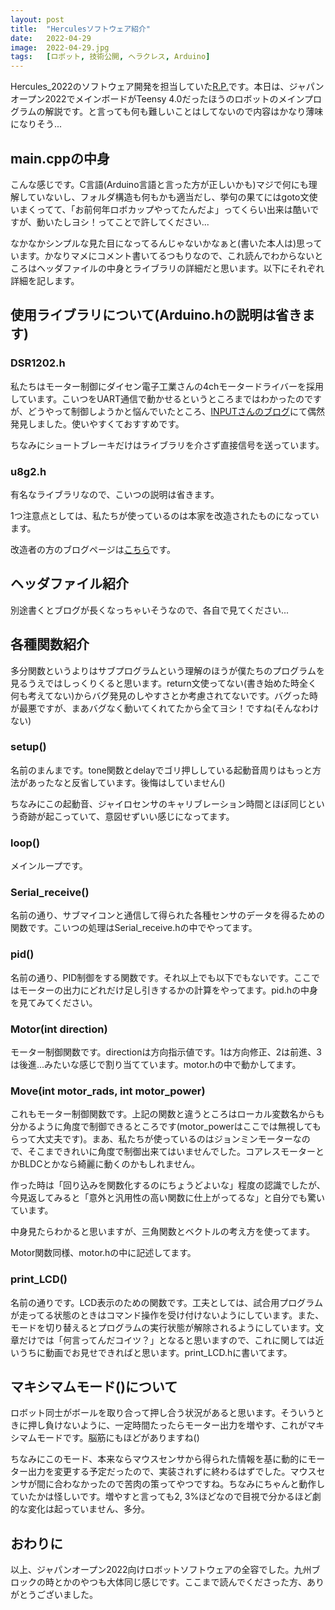 ```yaml
---
layout: post
title:  "Herculesソフトウェア紹介"
date:   2022-04-29
image:  2022-04-29.jpg
tags:   [ロボット, 技術公開, ヘラクレス, Arduino]
---
```

Hercules_2022のソフトウェア開発を担当していた[R.P.](https://twitter.com/red_panda_RCJ)です。本日は、ジャパンオープン2022でメインボードがTeensy 4.0だったほうのロボットのメインプログラムの解説です。と言っても何も難しいことはしてないので内容はかなり薄味になりそう...

## main.cppの中身

こんな感じです。C言語(Arduino言語と言った方が正しいかも)マジで何にも理解していないし、フォルダ構造も何もかも適当だし、挙句の果てにはgoto文使いまくってて、「お前何年ロボカップやってたんだよ」ってくらい出来は酷いですが、動いたしヨシ！ってことで許してください...

<center><script src="https://gist.github.com/RP-800/2b92a5685c0b7b8285cbdab0febf20ea.js"></script></center>

なかなかシンプルな見た目になってるんじゃないかなぁと(書いた本人は)思っています。かなりマメにコメント書いてるつもりなので、これ読んでわからないところはヘッダファイルの中身とライブラリの詳細だと思います。以下にそれぞれ詳細を記します。

## 使用ライブラリについて(Arduino.hの説明は省きます)

### DSR1202.h

私たちはモーター制御にダイセン電子工業さんの4chモータードライバーを採用しています。こいつをUART通信で動かせるというところまではわかったのですが、どうやって制御しようかと悩んでいたところ、[INPUTさんのブログ](http://rcjinput.blog.jp/archives/26907554.html?ref=popular_article&id=6509427-2937650)にて偶然発見しました。使いやすくておすすめです。

ちなみにショートブレーキだけはライブラリを介さず直接信号を送っています。

### u8g2.h

有名なライブラリなので、こいつの説明は省きます。

1つ注意点としては、私たちが使っているのは本家を改造されたものになっています。

改造者の方のブログページは[こちら](http://blog.eldhrimnir.com/?p=5327)です。

## ヘッダファイル紹介

別途書くとブログが長くなっちゃいそうなので、各自で見てください...

## 各種関数紹介

多分関数というよりはサブプログラムという理解のほうが僕たちのプログラムを見るうえではしっくりくると思います。return文使ってない(書き始めた時全く何も考えてない)からバグ発見のしやすさとか考慮されてないです。バグった時が最悪ですが、まあバグなく動いてくれてたから全てヨシ！ですね(そんなわけない)

### setup()

名前のまんまです。tone関数とdelayでゴリ押ししている起動音周りはもっと方法があったなと反省しています。後悔はしていません()

ちなみにこの起動音、ジャイロセンサのキャリブレーション時間とほぼ同じという奇跡が起こっていて、意図せずいい感じになってます。

### loop()

メインループです。

### Serial_receive()

名前の通り、サブマイコンと通信して得られた各種センサのデータを得るための関数です。こいつの処理はSerial_receive.hの中でやってます。

### pid()
名前の通り、PID制御をする関数です。それ以上でも以下でもないです。ここではモーターの出力にどれだけ足し引きするかの計算をやってます。pid.hの中身を見てみてください。

### Motor(int direction)

モーター制御関数です。directionは方向指示値です。1は方向修正、2は前進、3は後進...みたいな感じで割り当てています。motor.hの中で動かしてます。

### Move(int motor_rads, int motor_power)

これもモーター制御関数です。上記の関数と違うところはローカル変数名からも分かるように角度で制御できるところです(motor_powerはここでは無視してもらって大丈夫です)。まあ、私たちが使っているのはジョンミンモーターなので、そこまできれいに角度で制御出来てはいませんでした。コアレスモーターとかBLDCとかなら綺麗に動くのかもしれません。

作った時は「回り込みを関数化するのにちょうどよいな」程度の認識でしたが、今見返してみると「意外と汎用性の高い関数に仕上がってるな」と自分でも驚いています。

中身見たらわかると思いますが、三角関数とベクトルの考え方を使ってます。

Motor関数同様、motor.hの中に記述してます。

### print_LCD()

名前の通りです。LCD表示のための関数です。工夫としては、試合用プログラムが走ってる状態のときはコマンド操作を受け付けないようにしています。また、モードを切り替えるとプログラムの実行状態が解除されるようにしています。文章だけでは「何言ってんだコイツ？」となると思いますので、これに関しては近いうちに動画でお見せできればと思います。print_LCD.hに書いてます。

## マキシマムモード()について

ロボット同士がボールを取り合って押し合う状況があると思います。そういうときに押し負けないように、一定時間たったらモーター出力を増やす、これがマキシマムモードです。脳筋にもほどがありますね()

ちなみにこのモード、本来ならマウスセンサから得られた情報を基に動的にモーター出力を変更する予定だったので、実装されずに終わるはずでした。マウスセンサが間に合わなかったので苦肉の策ってやつですね。ちなみにちゃんと動作していたかは怪しいです。増やすと言っても2, 3%ほどなので目視で分かるほど劇的な変化は起っていません、多分。

## おわりに

以上、ジャパンオープン2022向けロボットソフトウェアの全容でした。九州ブロックの時とかのやつも大体同じ感じです。ここまで読んでくださった方、ありがとうございました。